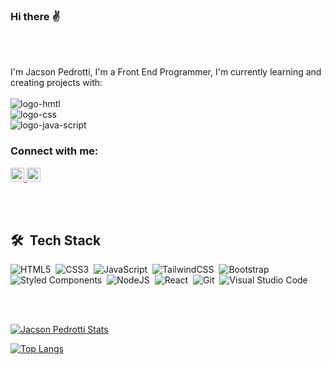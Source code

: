 ### Hi there :v:
<br>
<br>

I'm Jacson Pedrotti, I'm a Front End Programmer, I'm currently learning and creating projects with:
<br>
<br>
<img src="https://img.shields.io/badge/HTML5-E34F26?style=for-the-badge&logo=html5&logoColor=white" alt="logo-hmtl" />
<br>
<img src="https://img.shields.io/badge/CSS3-1572B6?style=for-the-badge&logo=css3&logoColor=white" alt="logo-css" />
<br>
<img src="https://img.shields.io/badge/JavaScript-F7DF1E?style=for-the-badge&logo=javascript&logoColor=black" alt="logo-java-script" />
<br>



### Connect with me:

<p>
  <a href="https://instagram.com/jacsonpedrotti?igshid=MmVlMjlkMTBhMg%3D%3D&utm_source=qr">
    <img align=left" alt="icone do instagram uma  camera dentro de um quadrado" width="22px" src="https://cdn.jsdelivr.net/npm/simple-icons@v3/icons/instagram.svg" />
  </a>
  <a href="https://www.linkedin.com/in/jacson-pedrotti-b5064729a/">
    <img align=left" alt="LinkedIn" width="22px" src="https://cdn.jsdelivr.net/npm/simple-icons@v3/icons/linkedin.svg" />
  </a>
</p>
<br>
<br>


## 🛠 &nbsp;Tech Stack

![HTML5](https://img.shields.io/badge/html5-%23E34F26.svg?style=for-the-badge&logo=html5&logoColor=white)&nbsp;
![CSS3](https://img.shields.io/badge/css3-%231572B6.svg?style=for-the-badge&logo=css3&logoColor=white)&nbsp;
![JavaScript](https://img.shields.io/badge/javascript-%23323330.svg?style=for-the-badge&logo=javascript&logoColor=%23F7DF1E)&nbsp;
![TailwindCSS](https://img.shields.io/badge/tailwindcss-%2338B2AC.svg?style=for-the-badge&logo=tailwind-css&logoColor=white)&nbsp;
![Bootstrap](https://img.shields.io/badge/bootstrap-%238511FA.svg?style=for-the-badge&logo=bootstrap&logoColor=white)&nbsp;
![Styled Components](https://img.shields.io/badge/styled--components-DB7093?style=for-the-badge&logo=styled-components&logoColor=white)&nbsp;
![NodeJS](https://img.shields.io/badge/node.js-6DA55F?style=for-the-badge&logo=node.js&logoColor=white)&nbsp;
![React](https://img.shields.io/badge/react-%2320232a.svg?style=for-the-badge&logo=react&logoColor=%2361DAFB)&nbsp;
![Git](https://img.shields.io/badge/git-%23F05033.svg?style=for-the-badge&logo=git&logoColor=white)&nbsp;
![Visual Studio Code](https://img.shields.io/badge/Visual%20Studio%20Code-0078d7.svg?style=for-the-badge&logo=visual-studio-code&logoColor=white)&nbsp;

<br><br>


[![Jacson Pedrotti Stats](https://github-readme-stats.vercel.app/api?username=jacsonpedrotti)](https://github.com/anuraghazra/github-readme-stats)

[![Top Langs](https://github-readme-stats.vercel.app/api/top-langs/?username=jacsonpedrotti)](https://github.com/anuraghazra/github-readme-stats)
